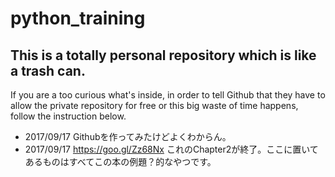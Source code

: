 # python_training

## This is a totally personal repository which is like a trash can.

If you are a too curious what's inside, in order to tell Github that they have to allow the private repository for free or this big waste of time happens, follow the instruction below.

- 2017/09/17 Githubを作ってみたけどよくわからん。
- 2017/09/17 https://goo.gl/Zz68Nx これのChapter2が終了。ここに置いてあるものはすべてこの本の例題？的なやつです。
